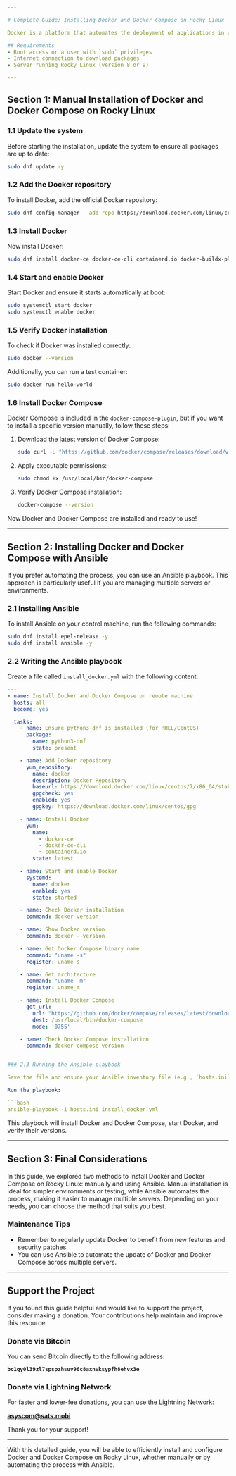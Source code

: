 ```yaml
---

# Complete Guide: Installing Docker and Docker Compose on Rocky Linux

Docker is a platform that automates the deployment of applications in containers, while Docker Compose allows you to define and manage multi-container applications. In this guide, we will see how to install Docker and Docker Compose on Rocky Linux, both manually and through an Ansible playbook.

## Requirements
- Root access or a user with `sudo` privileges
- Internet connection to download packages
- Server running Rocky Linux (version 8 or 9)

---
```


## Section 1: Manual Installation of Docker and Docker Compose on Rocky Linux

### 1.1 Update the system
Before starting the installation, update the system to ensure all packages are up to date:

```bash
sudo dnf update -y
```

### 1.2 Add the Docker repository

To install Docker, add the official Docker repository:

```bash
sudo dnf config-manager --add-repo https://download.docker.com/linux/centos/docker-ce.repo
```

### 1.3 Install Docker

Now install Docker:

```bash
sudo dnf install docker-ce docker-ce-cli containerd.io docker-buildx-plugin docker-compose-plugin -y
```

### 1.4 Start and enable Docker

Start Docker and ensure it starts automatically at boot:

```bash
sudo systemctl start docker
sudo systemctl enable docker
```

### 1.5 Verify Docker installation

To check if Docker was installed correctly:

```bash
sudo docker --version
```

Additionally, you can run a test container:

```bash
sudo docker run hello-world
```

### 1.6 Install Docker Compose

Docker Compose is included in the `docker-compose-plugin`, but if you want to install a specific version manually, follow these steps:

1. Download the latest version of Docker Compose:

   ```bash
   sudo curl -L "https://github.com/docker/compose/releases/download/v2.21.0/docker-compose-$(uname -s)-$(uname -m)" -o /usr/local/bin/docker-compose
   ```

2. Apply executable permissions:

   ```bash
   sudo chmod +x /usr/local/bin/docker-compose
   ```

3. Verify Docker Compose installation:

   ```bash
   docker-compose --version
   ```

Now Docker and Docker Compose are installed and ready to use!

---

## Section 2: Installing Docker and Docker Compose with Ansible

If you prefer automating the process, you can use an Ansible playbook. This approach is particularly useful if you are managing multiple servers or environments.

### 2.1 Installing Ansible

To install Ansible on your control machine, run the following commands:

```bash
sudo dnf install epel-release -y
sudo dnf install ansible -y
```

### 2.2 Writing the Ansible playbook

Create a file called `install_docker.yml` with the following content:

```yaml
---
- name: Install Docker and Docker Compose on remote machine
  hosts: all
  become: yes

  tasks:
    - name: Ensure python3-dnf is installed (for RHEL/CentOS)
      package:
        name: python3-dnf
        state: present

    - name: Add Docker repository
      yum_repository:
        name: docker
        description: Docker Repository
        baseurl: https://download.docker.com/linux/centos/7/x86_64/stable/
        gpgcheck: yes
        enabled: yes
        gpgkey: https://download.docker.com/linux/centos/gpg

    - name: Install Docker
      yum:
        name:
          - docker-ce
          - docker-ce-cli
          - containerd.io
        state: latest

    - name: Start and enable Docker
      systemd:
        name: docker
        enabled: yes
        state: started

    - name: Check Docker installation
      command: docker version

    - name: Show Docker version
      command: docker --version

    - name: Get Docker Compose binary name
      command: "uname -s"
      register: uname_s

    - name: Get architecture
      command: "uname -m"
      register: uname_m

    - name: Install Docker Compose
      get_url:
        url: "https://github.com/docker/compose/releases/latest/download/docker-compose-{{ uname_s.stdout }}-{{ uname_m.stdout }}"
        dest: /usr/local/bin/docker-compose
        mode: '0755'

    - name: Check Docker Compose installation
      command: docker compose version


### 2.3 Running the Ansible playbook

Save the file and ensure your Ansible inventory file (e.g., `hosts.ini`) contains the hosts where you want to install Docker.

Run the playbook:

```bash
ansible-playbook -i hosts.ini install_docker.yml
```

This playbook will install Docker and Docker Compose, start Docker, and verify their versions.

---

## Section 3: Final Considerations

In this guide, we explored two methods to install Docker and Docker Compose on Rocky Linux: manually and using Ansible. Manual installation is ideal for simpler environments or testing, while Ansible automates the process, making it easier to manage multiple servers. Depending on your needs, you can choose the method that suits you best.

### Maintenance Tips
- Remember to regularly update Docker to benefit from new features and security patches.
- You can use Ansible to automate the update of Docker and Docker Compose across multiple servers.

---
## Support the Project

If you found this guide helpful and would like to support the project, consider making a donation. Your contributions help maintain and improve this resource.

### Donate via Bitcoin
You can send Bitcoin directly to the following address:

**`bc1qy0l39zl7spspzhsuv96c8axnvksypfh8ehvx3e`**

### Donate via Lightning Network
For faster and lower-fee donations, you can use the Lightning Network:

**asyscom@sats.mobi**

Thank you for your support!

---

With this detailed guide, you will be able to efficiently install and configure Docker and Docker Compose on Rocky Linux, whether manually or by automating the process with Ansible.
